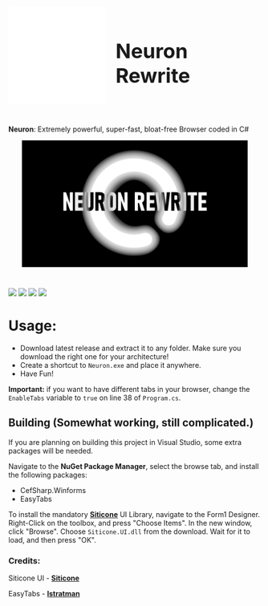 
<html>
  <head>
    <title>The title of the document</title>
    <style>
      .container {
        display: flex;
        align-items: center;
        justify-content: center
      }
      img {
        max-width: 100%
      }
      .image {
        flex-basis: 40%
      }
      .text {
        font-size: 20px;
        padding-left: 20px;
      }
    </style>
  </head>
  <body>
    <div class="container">
      <div class="image">
        <img src="./NeuronWebdriver/Resources/Icon.png">
      </div>
      <div class="text">
        <h1>Neuron Rewrite</h1>
      </div>
    </div>
  </body>
</html>

#

**Neuron**: Extremely powerful, super-fast, bloat-free Browser coded in C#
<style>
#cf {
  position:relative;
  height:281px;
  width:450px;
  margin:0 auto;
}

#cf img {
  position:absolute;
  left:0;
  -webkit-transition: opacity 1s ease-in-out;
  -moz-transition: opacity 1s ease-in-out;
  -o-transition: opacity 1s ease-in-out;
  transition: opacity 1s ease-in-out;
}

#cf img.top:hover {
  opacity:0;
}
</style>
<div id="cf">
  <img class="bottom" src="./NeuronWebdriver/Resources/NRW_BannerGS.png" />
  <img class="top" src="./NeuronWebdriver/Resources/NRW_BannerGS1.png" />
</div>

![](https://img.shields.io/github/v/release/Strayfade/Neuron?style=flat-square)
![](https://img.shields.io/github/commit-activity/m/Strayfade/Neuron?style=flat-square)
![](https://img.shields.io/github/repo-size/Strayfade/Neuron?style=flat-square)
![](https://img.shields.io/github/license/Strayfade/Neuron?style=flat-square)

# Usage:
 - Download latest release and extract it to any folder. Make sure you download the right one for your architecture!
 - Create a shortcut to `Neuron.exe` and place it anywhere.
 - Have Fun!
 
**Important:** if you want to have different tabs in your browser, change the `EnableTabs` variable to `true` on line 38 of `Program.cs`.

## Building (Somewhat working, still complicated.)
If you are planning on building this project in Visual Studio, some extra packages will be needed.

Navigate to the **NuGet Package Manager**, select the browse tab, and install the following packages:
 - CefSharp.Winforms
 - EasyTabs
 
 To install the mandatory [**Siticone**](https://siticoneframework.com) UI Library, navigate to the Form1 Designer. Right-Click on the toolbox, and press "Choose Items". In the new window, click "Browse". Choose `Siticone.UI.dll` from the download. Wait for it to load, and then press "OK".


### Credits:

Siticone UI - [**Siticone**](https://siticoneframework.com)

EasyTabs - [**lstratman**](https://github.com/lstratman/EasyTabs)
